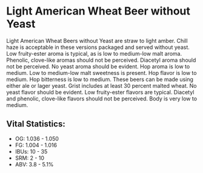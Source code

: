 # Light American Wheat Beer without Yeast

Light American Wheat Beers without Yeast are straw to light amber. Chill haze is acceptable in these versions packaged and served without yeast. Low fruity-ester aroma is typical, as is low to medium-low malt aroma. Phenolic, clove-like aromas should not be perceived. Diacetyl aroma should not be perceived. No yeast aroma should be evident. Hop aroma is low to medium. Low to medium-low malt sweetness is present. Hop flavor is low to medium. Hop bitterness is low to medium. These beers can be made using either ale or lager yeast. Grist includes at least 30 percent malted wheat. No yeast flavor should be evident. Low fruity-ester flavors are typical. Diacetyl and phenolic, clove-like flavors should not be perceived. Body is very low to medium.

## Vital Statistics:

- OG: 1.036 - 1.050
- FG: 1.004 - 1.016
- IBUs: 10 - 35
- SRM: 2 - 10
- ABV: 3.8 - 5.1%